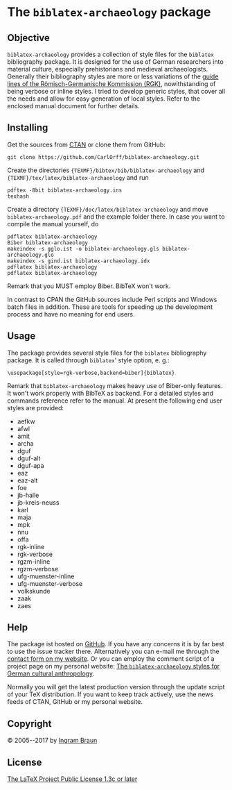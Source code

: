 # The `biblatex-archaeology` package

## Objective

`biblatex-archaeology` provides a collection of style files for the `biblatex` bibliography package. It is designed for the use of German researchers into material culture, especially prehistorians and medieval archaeologists. Generally their bibliography styles are more or less variations of the [guide lines of the Römisch-Germanische Kommission (RGK)](http://www.av-rheinland.de/Richtlinien.pdf), nowithstanding of being verbose or inline styles. I tried to develop generic styles, that cover all the needs and allow for easy generation of local styles. Refer to the enclosed manual document for further details.

## Installing

Get the sources from [CTAN](http://www.ctan.org/pkg/biblatex-archaeology) or clone them from GitHub:

    git clone https://github.com/CarlOrff/biblatex-archaeology.git

Create the directories `{TEXMF}/bibtex/bib/biblatex-archaeology` and `{TEXMF}/tex/latex/biblatex-archaeology` and run

    pdftex -8bit biblatex-archaeology.ins
    texhash
	
Create a directory `{TEXMF}/doc/latex/biblatex-archaeology` and move `biblatex-archaeology.pdf` and the example folder there. In case you want to compile the manual yourself, do 

    pdflatex biblatex-archaeology
    Biber biblatex-archaeology
    makeindex -s gglo.ist -o biblatex-archaeology.gls biblatex-archaeology.glo
    makeindex -s gind.ist biblatex-archaeology.idx
    pdflatex biblatex-archaeology
	pdflatex biblatex-archaeology

Remark that you MUST employ Biber. BibTeX won't work.

In contrast to CPAN the GitHub sources include Perl scripts and Windows batch files in addition. These are tools for speeding up the development process and have no meaning for end users.

## Usage

The package provides several style files for the `biblatex` bibliography package. It is called through `biblatex`' style option, e. g.:

    \usepackage[style=rgk-verbose,backend=biber]{biblatex}

Remark that `biblatex-archaeology` makes heavy use of Biber-only features. It won't work properly with BibTeX as backend. For a detailed styles and commands reference refer to the manual. At present the following end user styles are provided:

- aefkw
- afwl
- amit
- archa
- dguf
- dguf-alt
- dguf-apa
- eaz
- eaz-alt
- foe
- jb-halle
- jb-kreis-neuss
- karl
- maja
- mpk
- nnu
- offa
- rgk-inline
- rgk-verbose
- rgzm-inline
- rgzm-verbose
- ufg-muenster-inline
- ufg-muenster-verbose
- volkskunde
- zaak
- zaes

## Help

The package ist hosted on [GitHub](https://github.com/CarlOrff/biblatex-archaeology). If you have any concerns it is by far best to use the issue tracker there.
Alternatively you can e-mail me through the [contact form on my website](https://ingram-braun.net/public/about/legal-notice/). Or you can employ the comment script of a project page on my personal website: [The `biblatex-archaeology` styles for German cultural anthropology](https://ingram-braun.net/public/programming/tex/latex-typography-prehistory-egyptology-anthropology-rgk-rgzm-dguf).

Normally you will get the latest production version through the update script of your TeX distribution. If you want to keep track actively, use
the news feeds of CTAN, GitHub or my personal website.

## Copyright

© 2005--2017 by [Ingram Braun](https://ingram-braun.net/)

## License

[The LaTeX Project Public License 1.3c or later](http://www.latex-project.org/lppl.txt)